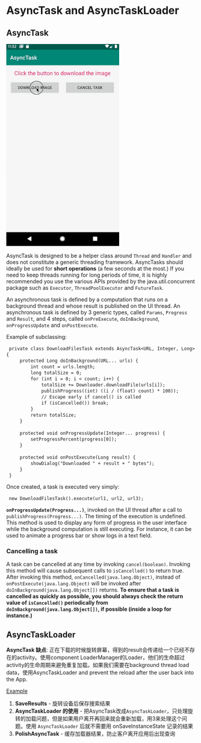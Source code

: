 # AsyncTask and AsyncTaskLoader
## AsyncTask

![image](show_asyncTask.gif)

AsyncTask is designed to be a helper class around `Thread` and `Handler` and does not constitute a generic threading framework. AsyncTasks should ideally be used for **short operations** (a few seconds at the most.) If you need to keep threads running for long periods of time, it is highly recommended you use the various APIs provided by the java.util.concurrent package such as `Executor`, `ThreadPoolExecutor` and `FutureTask`.

An asynchronous task is defined by a computation that runs on a background thread and whose result is published on the UI thread. An asynchronous task is defined by 3 generic types, called `Params`, `Progress` and `Result`, and 4 steps, called `onPreExecute`, `doInBackground`, `onProgressUpdate` and `onPostExecute`.

Example of subclassing:

```
 private class DownloadFilesTask extends AsyncTask<URL, Integer, Long> {
     protected Long doInBackground(URL... urls) {
         int count = urls.length;
         long totalSize = 0;
         for (int i = 0; i < count; i++) {
             totalSize += Downloader.downloadFile(urls[i]);
             publishProgress((int) ((i / (float) count) * 100));
             // Escape early if cancel() is called
             if (isCancelled()) break;
         }
         return totalSize;
     }

     protected void onProgressUpdate(Integer... progress) {
         setProgressPercent(progress[0]);
     }

     protected void onPostExecute(Long result) {
         showDialog("Downloaded " + result + " bytes");
     }
 }
```

Once created, a task is executed very simply:

```
 new DownloadFilesTask().execute(url1, url2, url3);
```

**`onProgressUpdate(Progress...)`**, invoked on the UI thread after a call to `publishProgress(Progress...)`. The timing of the execution is undefined. This method is used to display any form of progress in the user interface while the background computation is still executing. For instance, it can be used to animate a progress bar or show logs in a text field.

### Cancelling a task
A task can be cancelled at any time by invoking `cancel(boolean)`. Invoking this method will cause subsequent calls to `isCancelled()` to return true. After invoking this method, `onCancelled(java.lang.Object)`, instead of `onPostExecute(java.lang.Object)` will be invoked after `doInBackground(java.lang.Object[])` returns. **To ensure that a task is cancelled as quickly as possible, you should always check the return value of `isCancelled()` periodically from `doInBackground(java.lang.Object[])`, if possible (inside a loop for instance.)**

## AsyncTaskLoader

**AsyncTask 缺点**: 正在下载的时候旋转屏幕，得到的result会传递给一个已经不存在的activity。使用component LoaderManager的Loader，他们的生命超过activity的生命周期来避免重复加载。如果我们需要在background thread load data，使用AsyncTaskLoader and prevent the reload after the user back into the App.</br>

[Example](https://github.com/ydxb7/Exercises_Java/tree/master/Lesson05b-Smarter-GitHub-Repo-Search)

1. **SaveResults** - 旋转设备后保存搜索结果
2. **AsyncTaskLoader 的使用** - 把AsyncTask改成`AsyncTaskLoader`，只处理旋转的加载问题，但是如果用户离开再回来就会重新加载，用3来处理这个问题。使用 `AsyncTaskLoader` 后就不需要用 onSaveInstanceState 记录的结果
3. **PolishAsyncTask** - 缓存加载器结果，防止客户离开应用后出现查询